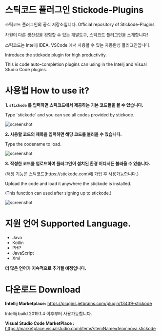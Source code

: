 # 스틱코드 플러그인 Stickode-Plugins
스틱코드 플러그인의 공식 저장소입니다. Official repository of Stickode-Plugins


차원이 다른 생산성을 경험할 수 있는 개발도구, 스틱코드 플러그인을 소개합니다!

스틱코드는 Intellij IDEA, VSCode 에서 사용할 수 있는 자동완성 플러그인입니다.

Introduce the stickode plugin for high productivity.

This is code auto-completion plugins can using in the Intellj and Visual Studio Code plugins.





# 사용법 How to use it?
**1. `stickode` 를 입력하면 스틱코드에서 제공하는 기본 코드들을 볼 수 있습니다.**

   <p> Type `stickode` and you can see all codes provided by stickode.</p>


![screenshot](https://github.com/teamnovacode/Stickode-Plugins/blob/master/img/completion_stickode.gif)




**2. 사용할 코드의 제목을 입력하면 해당 코드를 불러올 수 있습니다.**
   
<p>    Type the codename to load.</p>
   
![screenshot](https://github.com/teamnovacode/Stickode-Plugins/blob/master/img/stickode_tutorial.gif)




**3. 작성한 코드를 업로드하여 플러그인이 설치된 환경 어디서든 불러올 수 있습니다.**

<p>     (해당 기능은 스틱코드(https://stickode.com)에 가입 후 사용가능합니다.)</p>
  

 <p>    Upload the code and load it anywhere the stickode is installed. </p>
   
 <p>    (This function can used after signing up to stickode.) </p>
   
![screenshot](https://github.com/teamnovacode/Stickode-Plugins/blob/master/img/upload.gif)


# 지원 언어 Supported Language.

* Java
* Kotlin
* PHP
* JavaScript
* Xml

**더 많은 언어가 지속적으로 추가될 예정입니다.**

# 다운로드 Download

**Intellij Marketplace:** https://plugins.jetbrains.com/plugin/13439-stickode

Intellij build 2019.1.4 이후부터 사용가능합니다.

**Visual Studio Code MarketPlace :** https://marketplace.visualstudio.com/items?itemName=teamnova.stickode
